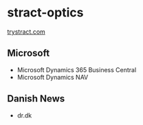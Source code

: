 # stract-optics

[trystract.com](https://trystract.com/)

## Microsoft

- Microsoft Dynamics 365 Business Central
- Microsoft Dynamics NAV

## Danish News

- dr.dk

